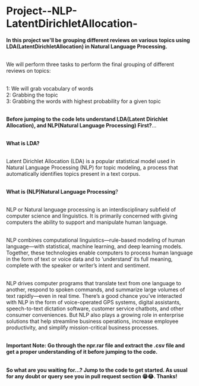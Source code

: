 # Project--NLP-LatentDirichletAllocation-

<table>
  
**In this project we'll be grouping different reviews on various topics using LDA(LatentDirichletAllocation) in Natural Language Processing.** <br></br>

We will perform three tasks to perform the final grouping of different reviews on topics:<br></br>

1: We will grab vocabulary of words <br>
2: Grabbing the topic<br>
3: Grabbing the words with highest probability for a given topic<br></br>

**Before jumping to the code lets understand LDA(Latent Dirichlet Allocation), and NLP(Natural Language Processing) First?**...<br></br>


**What is LDA?** <br></br>

Latent Dirichlet Allocation (LDA) is a popular statistical model used in Natural Language Processing (NLP) for topic modeling, a process that automatically identifies topics present in a text corpus.<br></br>

**What is (NLP)Natural Language Processing**?<br></br>

NLP or Natural language processing is an interdisciplinary subfield of computer science and linguistics. It is primarily concerned with giving computers the ability to support and manipulate human language.<br></br>

NLP combines computational linguistics—rule-based modeling of human language—with statistical, machine learning, and deep learning models. Together, these technologies enable computers to process human language in the form of text or voice data and to ‘understand’ its full meaning, complete with the speaker or writer’s intent and sentiment.<br></br>

NLP drives computer programs that translate text from one language to another, respond to spoken commands, and summarize large volumes of text rapidly—even in real time. There’s a good chance you’ve interacted with NLP in the form of voice-operated GPS systems, digital assistants, speech-to-text dictation software, customer service chatbots, and other consumer conveniences. But NLP also plays a growing role in enterprise solutions that help streamline business operations, increase employee productivity, and simplify mission-critical business processes.<br></br>


**Important Note: Go through the npr.rar file and extract the .csv file and get a proper understanding of it before jumping to the code.**


</table>

**So what are you waiting for...? Jump to the code to get started. As usual for any doubt or query see you in pull request section 😁😂. Thanks!**


